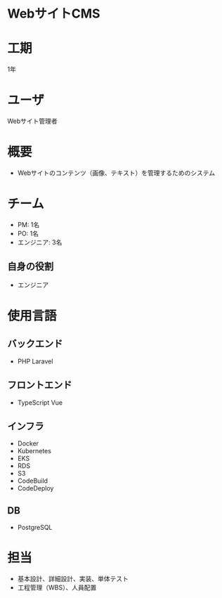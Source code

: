 
WebサイトCMS
=========

# 工期
  
1年
# ユーザ
  
Webサイト管理者
# 概要

- Webサイトのコンテンツ（画像、テキスト）を管理するためのシステム

# チーム

- PM: 1名
- PO: 1名
- エンジニア: 3名

## 自身の役割

- エンジニア

# 使用言語

## バックエンド

- PHP Laravel

## フロントエンド

- TypeScript Vue

## インフラ

- Docker
- Kubernetes
- EKS
- RDS
- S3
- CodeBuild
- CodeDeploy

## DB

- PostgreSQL

# 担当

- 基本設計、詳細設計、実装、単体テスト
- 工程管理（WBS）、人員配置
